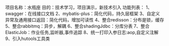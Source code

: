 项目名称：水瓶座
目的：技术学习，项目演示，新技术引入
功能列表：
1、swagger：在线接口文档
2、mybatis-plus：简化代码，持久层框架
3、自定义异常及通用接口返回：简化代码，增加可读性
4、整合redisson：分布是锁，缓存
5、整合rabbitmq：异步，解耦
6、整合shadingJdbc：分库分表
7、整合ElasticJob：作业任务,监听器,事件追踪
8、统一打印入参日志:aop,自定义注解
9、引入hutools工具类



